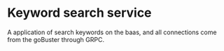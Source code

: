 # Keyword search service
A application of search keywords on the baas, and all connections come from the goBuster through GRPC.
